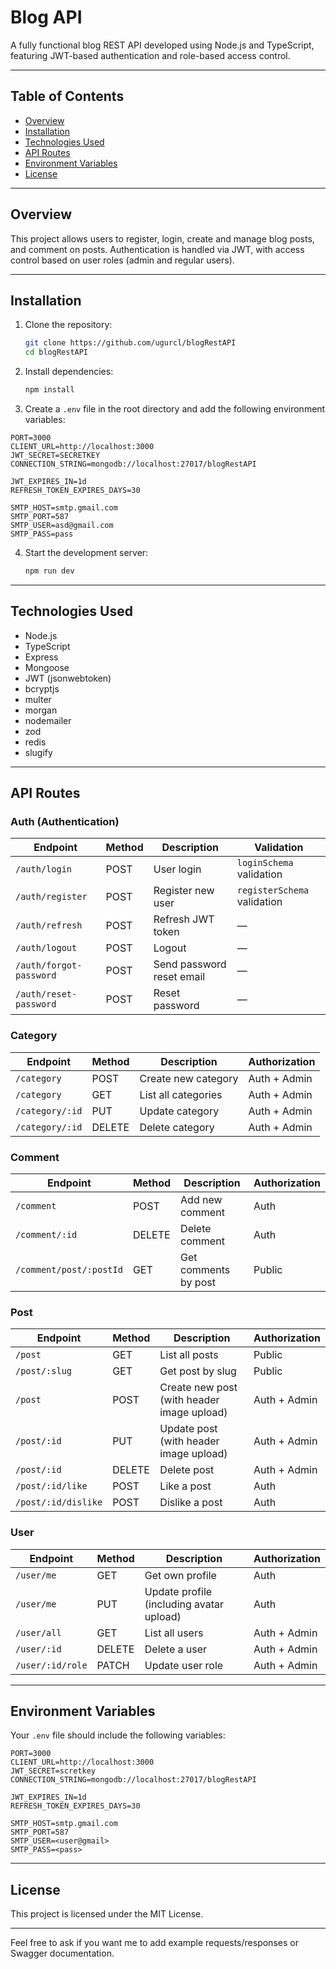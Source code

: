 
# Blog API

A fully functional blog REST API developed using Node.js and TypeScript, featuring JWT-based authentication and role-based access control.

---

## Table of Contents

- [Overview](#overview)  
- [Installation](#installation)  
- [Technologies Used](#technologies-used)  
- [API Routes](#api-routes)  
- [Environment Variables](#environment-variables)  
- [License](#license)

---

## Overview

This project allows users to register, login, create and manage blog posts, and comment on posts. Authentication is handled via JWT, with access control based on user roles (admin and regular users).

---

## Installation

1. Clone the repository:  
   ```bash
   git clone https://github.com/ugurcl/blogRestAPI
   cd blogRestAPI
   ```

2. Install dependencies:  
   ```bash
   npm install
   ```

3. Create a `.env` file in the root directory and add the following environment variables:

```env
PORT=3000
CLIENT_URL=http://localhost:3000
JWT_SECRET=SECRETKEY
CONNECTION_STRING=mongodb://localhost:27017/blogRestAPI

JWT_EXPIRES_IN=1d
REFRESH_TOKEN_EXPIRES_DAYS=30

SMTP_HOST=smtp.gmail.com
SMTP_PORT=587
SMTP_USER=asd@gmail.com
SMTP_PASS=pass
```

4. Start the development server:  
   ```bash
   npm run dev
   ```

---

## Technologies Used

- Node.js  
- TypeScript  
- Express  
- Mongoose  
- JWT (jsonwebtoken)  
- bcryptjs  
- multer  
- morgan  
- nodemailer  
- zod  
- redis  
- slugify  

---

## API Routes

### Auth (Authentication)

| Endpoint             | Method | Description                  | Validation           |
|----------------------|--------|------------------------------|----------------------|
| `/auth/login`        | POST   | User login                   | `loginSchema` validation |
| `/auth/register`     | POST   | Register new user            | `registerSchema` validation |
| `/auth/refresh`      | POST   | Refresh JWT token            | —                    |
| `/auth/logout`       | POST   | Logout                      | —                    |
| `/auth/forgot-password` | POST | Send password reset email    | —                    |
| `/auth/reset-password` | POST  | Reset password               | —                    |

### Category

| Endpoint            | Method | Description                  | Authorization        |
|---------------------|--------|------------------------------|----------------------|
| `/category`         | POST   | Create new category           | Auth + Admin         |
| `/category`         | GET    | List all categories           | Auth + Admin         |
| `/category/:id`     | PUT    | Update category               | Auth + Admin         |
| `/category/:id`     | DELETE | Delete category               | Auth + Admin         |

### Comment

| Endpoint              | Method | Description                     | Authorization        |
|-----------------------|--------|---------------------------------|----------------------|
| `/comment`            | POST   | Add new comment                 | Auth                 |
| `/comment/:id`        | DELETE | Delete comment                  | Auth                 |
| `/comment/post/:postId`| GET   | Get comments by post            | Public                |

### Post

| Endpoint             | Method | Description                    | Authorization        |
|----------------------|--------|--------------------------------|----------------------|
| `/post`              | GET    | List all posts                  | Public               |
| `/post/:slug`        | GET    | Get post by slug                | Public               |
| `/post`              | POST   | Create new post (with header image upload) | Auth + Admin         |
| `/post/:id`          | PUT    | Update post (with header image upload) | Auth + Admin         |
| `/post/:id`          | DELETE | Delete post                    | Auth + Admin         |
| `/post/:id/like`     | POST   | Like a post                    | Auth                 |
| `/post/:id/dislike`  | POST   | Dislike a post                 | Auth                 |

### User

| Endpoint            | Method | Description                   | Authorization        |
|---------------------|--------|------------------------------|----------------------|
| `/user/me`          | GET    | Get own profile               | Auth                 |
| `/user/me`          | PUT    | Update profile (including avatar upload) | Auth          |
| `/user/all`         | GET    | List all users                | Auth + Admin         |
| `/user/:id`         | DELETE | Delete a user                | Auth + Admin         |
| `/user/:id/role`    | PATCH  | Update user role             | Auth + Admin         |

---

## Environment Variables

Your `.env` file should include the following variables:

```env
PORT=3000
CLIENT_URL=http://localhost:3000
JWT_SECRET=scretkey
CONNECTION_STRING=mongodb://localhost:27017/blogRestAPI

JWT_EXPIRES_IN=1d
REFRESH_TOKEN_EXPIRES_DAYS=30

SMTP_HOST=smtp.gmail.com
SMTP_PORT=587
SMTP_USER=<user@gmail>
SMTP_PASS=<pass>
```

---

## License

This project is licensed under the MIT License.

---

Feel free to ask if you want me to add example requests/responses or Swagger documentation.
